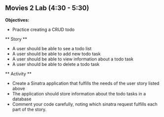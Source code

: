 ## Movies 2 Lab (4:30 - 5:30)

**Objectives:**

* Practice creating a CRUD todo 

** Story **

* A user should be able to see a todo list
* A user should be able to add new todo task
* A user should be able to view information about a todo task
* A user should be able to delete a todo task


** Activity ** 
* Create a Sinatra application that fulfills the needs of the user story listed above
* The application should store information about the todo tasks in a database
* Comment your code carefully, noting which sinatra request fulfills each part of the story. 
